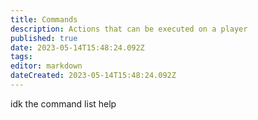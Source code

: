 ```yaml
---
title: Commands
description: Actions that can be executed on a player
published: true
date: 2023-05-14T15:48:24.092Z
tags: 
editor: markdown
dateCreated: 2023-05-14T15:48:24.092Z
---
```


idk the command list help